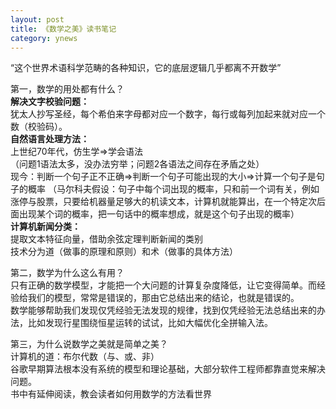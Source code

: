 ```yaml
---
layout: post
title: 《数学之美》读书笔记
category: ynews
---
```


“这个世界术语科学范畴的各种知识，它的底层逻辑几乎都离不开数学”

第一，数学的用处都有什么？                      
**解决文字校验问题：**        
犹太人抄写圣经，每个希伯来字母都对应一个数字，每行或每列加起来就对应一个数（校验码）。         
**自然语言处理方法：**        
上世纪70年代，仿生学=>学会语法               
（问题1语法太多，没办法穷举；问题2各语法之间存在矛盾之处）                   
现今：判断一个句子正不正确=>判断一个句子可能出现的大小=>计算一个句子是句子的概率
（马尔科夫假设：句子中每个词出现的概率，只和前一个词有关，例如涨停与股票，只要给机器量足够大的机读文本，计算机就能算出，在一个特定次后面出现某个词的概率，把一句话中的概率想成，就是这个句子出现的概率）                 
**计算机新闻分类：**             
提取文本特征向量，借助余弦定理判断新闻的类别          
技术分为道（做事的原理和原则）和术（做事的具体方法）

第二，数学为什么这么有用？          
只有正确的数学模型，才能把一个大问题的计算复杂度降低，让它变得简单。而经验给我们的模型，常常是错误的，那由它总结出来的结论，也就是错误的。                  
数学能够帮助我们发现仅凭经验无法发现的规律，找到仅凭经验无法总结出来的办法，比如发现行星围绕恒星运转的试试，比如大幅优化全拼输入法。

第三，为什么说数学之美就是简单之美？       
计算机的道：布尔代数（与、或、非）      
谷歌早期算法根本没有系统的模型和理论基础，大部分软件工程师都靠直觉来解决问题。                 
书中有延伸阅读，教会读者如何用数学的方法看世界